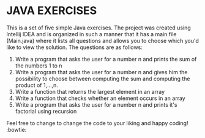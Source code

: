 # JAVA EXERCISES

This is a set of five simple Java exercises. The project was created using Intellij IDEA and is organized in such a manner that it has a main file (Main.java) where it lists all questions and allows you to choose which you'd like to view the solution.
The questions are as follows:
1. Write a program that asks the user for a number n and prints the sum of the numbers 1 to n
2. Write a program that asks the user for a number n and gives him the possibility to choose between computing the sum and computing the product of 1,…,n.
3. Write a function that returns the largest element in an array
4. Write a function that checks whether an element occurs in an array
5. Write a program that asks the user for a number n and prints it's factorial using recursion

Feel free to change to change the code to your liking and happy coding! :bowtie: